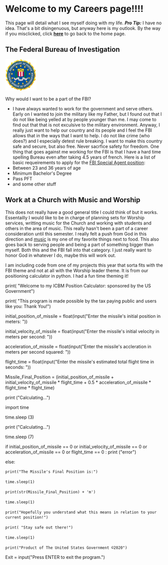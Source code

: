 # **Welcome to my Careers page!!!!**
  This page will detail what I see myself doing with my life. **_Pro Tip:_** I have no idea. That's a bit disingenuous, but anyway here is my outlook.
 By the way if you misclicked, click [**here**](/README.md) to go back to the home page.
## The Federal Bureau of Investigation 
![FBI Seal](/FBIseal.png)
 
 Why would I want to be a part of the FBI?
 * I have always wanted to work for the government and serve others. Early on I wanted to join the military like my Father, but I found out that I do not like being yelled at by people younger than me. I may come to find out that that is not exculsive to the military environment. Anyway, I really just want to help our country and its people and I feel the FBI allows that in the ways that I want to help. I do not like crime (who does?) and I especially detest rule breaking. I want to make this country safe and secure, but also free. Never sacrfice safety for freedom. One thing that goes against me working for the FBI is that I have a hard time spelling Bureau even after taking 4.5 years of french. 
Here is a list of basic requeirements to apply for the [FBI Special Agent position](https://www.fbijobs.gov/career-paths/special-agents/eligibility): 
* Between 23 and 36 years of age
* Minimum Bachelor's Degree
* Pass PFT
* and some other stuff
## Work at a Church with Music and Worship
This does not really have a good general title I could think of but it works. Essentailly I would like to be in charge of planning sets for Worship services, writting music for the Church and working with students and others in the area of music. This really hasn't been a part of a career consideration until this semester. I really felt a push from God in this direction and [music](/Music.md) is my one of my favorite things next to food. This also goes back to serving people and being a part of something bigger than myself. Both this and the FBI fall into that category. I just really want to honor God in whatever I do, maybe this will work out. 

I am including code from one of my projects this year that sorta fits with the FBI theme and not at all with the Worship leader theme. It is from our positioning calculator in python. I had a fun time theming it!

print( "Welcome to my ICBM Position Calculator: sponsored by the US Government")

print( "This program is made possible by the tax paying public and users like you: Thank You!")

initial_position_of_missile = float(input("Enter the missile's initial position in meters: "))

initial_velocity_of_missile = float(input("Enter the missile's initial velocity in meters per second: "))

acceleration_of_missile = float(input("Enter the missile's accleration in meters per second squared: "))

flight_time = float(input("Enter the missile's estimated total flight time in seconds: "))

Missile_Final_Position = (initial_position_of_missile + initial_velocity_of_missile * flight_time + 0.5 * acceleration_of_missile * flight_time * flight_time) 

print ("Calculating...")

import time

time.sleep (3)

print ("Calculating...")

time.sleep (7)

if initial_position_of_missile == 0 or initial_velocity_of_missile == 0 or acceleration_of_missile == 0 or flight_time == 0 :
 print ("error")
    
else:

    print("The Missile's Final Position is:")
    
    time.sleep(1)
    
    print(str(Missile_Final_Position) + 'm')
    
    time.sleep(1)
    
    print("Hopefully you understand what this means in relation to your current position!")
    
    print( "Stay safe out there!")
    
    time.sleep(1)
    
    print("Product of The United States Government ©2020")
    

Exit = input("Press ENTER to exit the program.")
